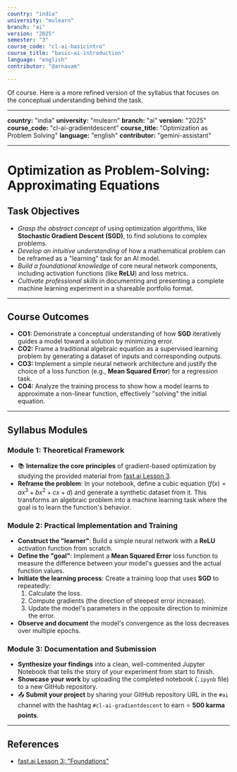 ```yaml
---
country: "india"
university: "mulearn"
branch: "ai"
version: "2025"
semester: "3"
course_code: "cl-ai-basicintro"
course_title: "basic-ai-introduction"
language: "english"
contributor: "@arnavam"

---
```


Of course. Here is a more refined version of the syllabus that focuses on the conceptual understanding behind the task.

---
**country:** "india"
**university:** "mulearn"
**branch:** "ai"
**version:** "2025"
**course_code:** "cl-ai-gradientdescent"
**course_title:** "Optimization as Problem Solving"
**language:** "english"
**contributor:** "gemini-assistant"

---

# Optimization as Problem-Solving: Approximating Equations

## Task Objectives

* _Grasp the abstract concept_ of using optimization algorithms, like **Stochastic Gradient Descent (SGD)**, to find solutions to complex problems.
* _Develop an intuitive understanding_ of how a mathematical problem can be reframed as a "learning" task for an AI model.
* _Build a foundational knowledge_ of core neural network components, including activation functions (like **ReLU**) and loss metrics.
* _Cultivate professional skills_ in documenting and presenting a complete machine learning experiment in a shareable portfolio format.

---
## Course Outcomes

* **CO1:** Demonstrate a conceptual understanding of how **SGD** iteratively guides a model toward a solution by minimizing error.
* **CO2:** Frame a traditional algebraic equation as a supervised learning problem by generating a dataset of inputs and corresponding outputs.
* **CO3:** Implement a simple neural network architecture and justify the choice of a loss function (e.g., **Mean Squared Error**) for a regression task.
* **CO4:** Analyze the training process to show how a model learns to approximate a non-linear function, effectively "solving" the initial equation.

---

## Syllabus Modules

### Module 1: Theoretical Framework
* 📚 **Internalize the core principles** of gradient-based optimization by studying the provided material from [fast.ai Lesson 3](https://course.fast.ai/Lessons/lesson3.html).
* **Reframe the problem**: In your notebook, define a cubic equation ($f(x) = ax^3 + bx^2 + cx + d$) and generate a synthetic dataset from it. This transforms an algebraic problem into a machine learning task where the goal is to learn the function's behavior. 

### Module 2: Practical Implementation and Training
* **Construct the "learner"**: Build a simple neural network with a **ReLU** activation function from scratch.
* **Define the "goal"**: Implement a **Mean Squared Error** loss function to measure the difference between your model's guesses and the actual function values.
* **Initiate the learning process**: Create a training loop that uses **SGD** to repeatedly:
    1.  Calculate the loss.
    2.  Compute gradients (the direction of steepest error increase).
    3.  Update the model's parameters in the opposite direction to minimize the error.
* **Observe and document** the model's convergence as the loss decreases over multiple epochs.

### Module 3: Documentation and Submission
* **Synthesize your findings** into a clean, well-commented Jupyter Notebook that tells the story of your experiment from start to finish.
* **Showcase your work** by uploading the completed notebook (`.ipynb` file) to a new GitHub repository.
* 📤 **Submit your project** by sharing your GitHub repository URL in the `⁠#ai` channel with the hashtag `#cl-ai-gradientdescent` to earn ⭐ **500 karma points**.

---
## References
* [fast.ai Lesson 3: "Foundations"](https://course.fast.ai/Lessons/lesson3.html)
